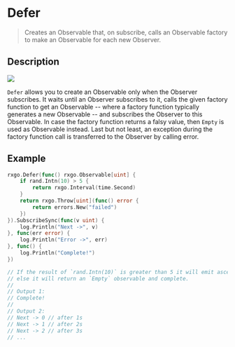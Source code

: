 # Defer

> Creates an Observable that, on subscribe, calls an Observable factory to make an Observable for each new Observer.

## Description

![](https://rxjs.dev/assets/images/marble-diagrams/defer.png)

`Defer` allows you to create an Observable only when the Observer subscribes. It waits until an Observer subscribes to it, calls the given factory function to get an Observable -- where a factory function typically generates a new Observable -- and subscribes the Observer to this Observable. In case the factory function returns a falsy value, then `Empty` is used as Observable instead. Last but not least, an exception during the factory function call is transferred to the Observer by calling error.

## Example

```go
rxgo.Defer(func() rxgo.Observable[uint] {
	if rand.Intn(10) > 5 {
		return rxgo.Interval(time.Second)
	}
	return rxgo.Throw[uint](func() error {
		return errors.New("failed")
	})
}).SubscribeSync(func(v uint) {
    log.Println("Next ->", v)
}, func(err error) {
    log.Println("Error ->", err)
}, func() {
    log.Println("Complete!")
})

// If the result of `rand.Intn(10)` is greater than 5 it will emit ascending numbers, one every second(1000ms);
// else it will return an `Empty` observable and complete.
//
// Output 1:
// Complete!
//
// Output 2:
// Next -> 0 // after 1s
// Next -> 1 // after 2s
// Next -> 2 // after 3s
// ...
```
